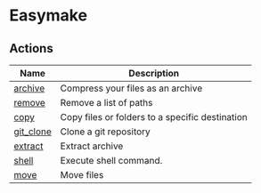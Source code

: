 # Easymake

## Actions

| Name | Description |
| ---- | ---------- |
| [archive](./actions/archive.md) | Compress your files as an archive |
| [remove](./actions/remove.md) | Remove a list of paths |
| [copy](./actions/copy.md) | Copy files or folders to a specific destination |
| [git_clone](./actions/git_clone.md) | Clone a git repository |
| [extract](./actions/extract.md) | Extract archive |
| [shell](./actions/shell.md) | Execute shell command. |
| [move](./actions/move.md) | Move files |
